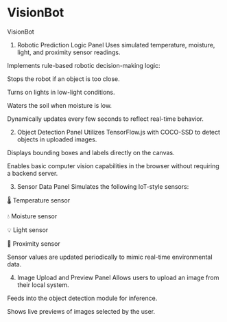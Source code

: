 # VisionBot
VisionBot 

1. Robotic Prediction Logic Panel
Uses simulated temperature, moisture, light, and proximity sensor readings.

Implements rule-based robotic decision-making logic:

Stops the robot if an object is too close.

Turns on lights in low-light conditions.

Waters the soil when moisture is low.

Dynamically updates every few seconds to reflect real-time behavior.

2. Object Detection Panel
Utilizes TensorFlow.js with COCO-SSD to detect objects in uploaded images.

Displays bounding boxes and labels directly on the canvas.

Enables basic computer vision capabilities in the browser without requiring a backend server.

3. Sensor Data Panel
Simulates the following IoT-style sensors:

🌡️ Temperature sensor

💧 Moisture sensor

💡 Light sensor

📍 Proximity sensor

Sensor values are updated periodically to mimic real-time environmental data.

4. Image Upload and Preview Panel
Allows users to upload an image from their local system.

Feeds into the object detection module for inference.

Shows live previews of images selected by the user.
